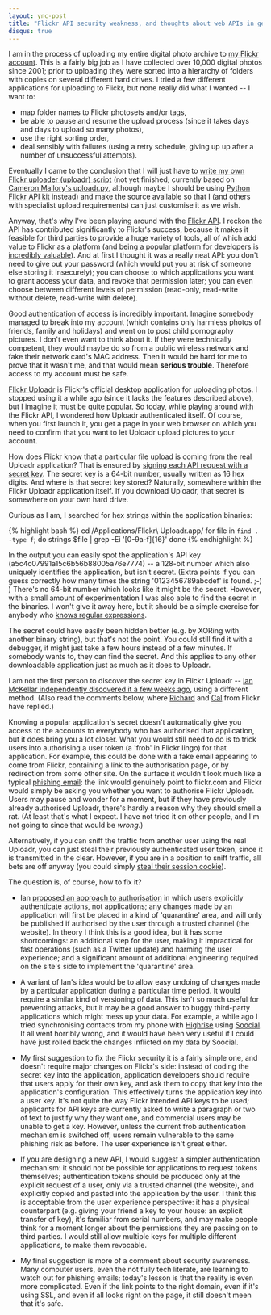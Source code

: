 ```yaml
---
layout: ync-post
title: "Flickr API security weakness, and thoughts about web APIs in general"
disqus: true
---
```


I am in the process of uploading my entire digital photo archive to
[my Flickr account](http://flickr.com/photos/martinkleppmann/). This is a fairly big job as I have
collected over 10,000 digital photos since 2001; prior to uploading they were sorted into a
hierarchy of folders with copies on several different hard drives. I tried a few different
applications for uploading to Flickr, but none really did what I wanted -- I want to:

* map folder names to Flickr photosets and/or tags,
* be able to pause and resume the upload process (since it takes days and days to upload so many photos),
* use the right sorting order,
* deal sensibly with failures (using a retry schedule, giving up up after a number of
  unsuccessful attempts).

Eventually I came to the conclusion that I will just have to
[write my own Flickr uploader (uploadr) script](http://github.com/ept/uploadr.py/tree/master) (not
yet finished; currently based on
[Cameron Mallory's uploadr.py](http://berserk.org/uploadr/), although maybe I should be using
[Python Flickr API kit](http://stuvel.eu/projects/flickrapi) instead) and make the source available
so that I (and others with specialist upload requirements) can just customise it as we wish.

Anyway, that's why I've been playing around with the
[Flickr API](http://www.flickr.com/services/api/). I reckon the API has contributed significantly to
Flickr's success, because it makes it feasible for third parties to provide a huge variety of tools,
all of which add value to Flickr as a platform (and
[being a popular platform for developers is incredibly valuable](http://www.joelonsoftware.com/articles/APIWar.html)).
And at first I thought it was a
really neat API: you don't need to give out your password (which would put you at risk of someone
else storing it insecurely); you can choose to which applications you want to grant access your
data, and revoke that permission later; you can even choose between different levels of permission
(read-only, read-write without delete, read-write with delete).

Good authentication of access is
incredibly important. Imagine somebody managed to break into my account (which contains only
harmless photos of friends, family and holidays) and went on to post child pornography pictures. I
don't even want to think about it. If they were technically competent, they would maybe do so from a
public wireless network and fake their network card's MAC address. Then it would be hard for me to
prove that it wasn't me, and that would mean **serious trouble**. Therefore access to my account
must be safe.

[Flickr Uploadr](http://www.flickr.com/tools/uploadr/) is Flickr's official desktop
application for uploading photos. I stopped using it a while ago (since it lacks the features
described above), but I imagine it must be quite popular. So today, while playing around with the
Flickr API, I wondered how Uploadr authenticated itself. Of course, when you first launch it, you
get a page in your web browser on which you need to confirm that you want to let Uploadr upload
pictures to your account.

How does Flickr know that a particular file upload is coming from the
real Uploadr application? That is ensured by
[signing each API request with a secret key](http://www.flickr.com/services/api/auth.spec.html#signing).
The secret key is a 64-bit number,
usually written as 16 hex digits. And where is that secret key stored? Naturally, somewhere within
the Flickr Uploadr application itself. If you download Uploadr, that secret is somewhere on your own
hard drive.

Curious as I am, I searched for hex strings within the application binaries:

{% highlight bash %}
cd /Applications/Flickr\ Uploadr.app/
for file in `find . -type f`; do
  strings $file | grep -Ei '[0-9a-f]{16}'
done
{% endhighlight %}

In the output you can easily spot the
application's API key (a5c4c07991a15c6b56b88005a76e7774) -- a 128-bit number which also uniquely
identifies the application, but isn't secret. (Extra points if you can guess correctly how many
times the string '0123456789abcdef' is found. ;-) ) There's no 64-bit number which looks like it
might be the secret. However, with a small amount of experimentation I was also able to find the
secret in the binaries. I won't give it away here, but it should be a simple exercise for anybody
who [knows regular expressions](http://xkcd.com/208/).

The secret could have easily been hidden better
(e.g. by XORing with another binary string), but that's not the point. You could still find it with
a debugger, it might just take a few hours instead of a few minutes. If somebody wants to, they can
find the secret. And this applies to any other downloadable application just as much as it does to
Uploadr.

I am not the first person to discover the secret key in Flickr Uploadr --
[Ian McKellar independently discovered it a few weeks ago](http://ianloic.com/2009/01/05/no-more-secrets/),
using a different method. (Also read the comments below, where
[Richard](http://rcrowley.org/) and [Cal](http://www.iamcal.com/) from Flickr have replied.)

Knowing a popular application's secret
doesn't automatically give you access to the accounts to everybody who has authorised that
application, but it does bring you a lot closer. What you would still need to do is to trick users
into authorising a user token (a 'frob' in Flickr lingo) for that application. For example, this
could be done with a fake email appearing to come from Flickr, containing a link to the
authorisation page, or by redirection from some other site. On the surface it wouldn't look much
like a typical
[phishing email](http://en.wikipedia.org/wiki/Phishing): the link would genuinely point to
flickr.com and Flickr would simply be asking you whether you want to authorise Flickr Uploadr. Users
may pause and wonder for a moment, but if they have previously already authorised Uploadr, there's
hardly a reason why they should smell a rat. (At least that's what I expect. I have not tried it on
other people, and I'm not going to since that would be *wrong*.)

Alternatively, if you can sniff
the traffic from another user using the real Uploadr, you can just steal their previously
authenticated user token, since it is transmitted in the clear. However, if you are in a position to
sniff traffic, all bets are off anyway (you could simply
[steal their session cookie](http://en.wikipedia.org/wiki/Session_hijacking)).

The question is, of course, how to fix it?

* Ian [proposed an approach to authorisation](http://ianloic.com/2009/01/05/a-different-model-for-web-services-authorization/)
in which users explicitly authenticate actions, not applications; any changes made by an application
will first be placed in a kind of 'quarantine' area, and will only be published if authorised by the
user through a trusted channel (the website). In theory I think this is a good idea, but it has some
shortcomings: an additional step for the user, making it impractical for fast operations (such as a
Twitter update) and harming the user experience; and a significant amount of additional engineering
required on the site's side to implement the 'quarantine' area.

* A variant of Ian's idea would be to allow easy undoing of changes made by a
particular application during a particular time period. It would require a similar kind of
versioning of data. This isn't so much useful for preventing attacks, but it may be a good answer to
buggy third-party applications which might mess up your data. For example, a while ago I tried
synchronising contacts from my phone with [Highrise](http://www.highrisehq.com/) using
[Soocial](http://www.soocial.com/). It all went horribly wrong, and it would have been very useful
if I could have just rolled back the changes inflicted on my data by Soocial.

* My first suggestion to fix the Flickr security it is a fairly simple one, and
doesn't require major changes on Flickr's side: instead of coding the secret key into the
application, application developers should require that users apply for their own key, and ask them
to copy that key into the application's configuration. This effectively turns the application key
into a user key. It's not quite the way Flickr intended API keys to be used; applicants for API keys
are currently asked to write a paragraph or two of text to justify why they want one, and commercial
users may be unable to get a key. However, unless the current frob authentication mechanism is
switched off, users remain vulnerable to the same phishing risk as before. The user experience isn't
great either.

* If you are designing a new API, I would suggest a simpler authentication
mechanism: it should not be possible for applications to request tokens themselves; authentication
tokens should be produced only at the explicit request of a user, only via a trusted channel (the
website), and explicitly copied and pasted into the application by the user. I think this is
acceptable from the user experience perspective: it has a physical counterpart (e.g. giving your
friend a key to your house: an explicit transfer of key), it's familiar from serial numbers, and may
make people think for a moment longer about the permissions they are passing on to third parties. I
would still allow multiple keys for multiple different applications, to make them
revocable.

* My final suggestion is more of a comment about security awareness. Many
computer users, even the not fully tech literate, are learning to watch out for phishing emails;
today's lesson is that the reality is even more complicated. Even if the link points to the right
domain, even if it's using SSL, and even if all looks right on the page, it still doesn't meen that
it's safe.
